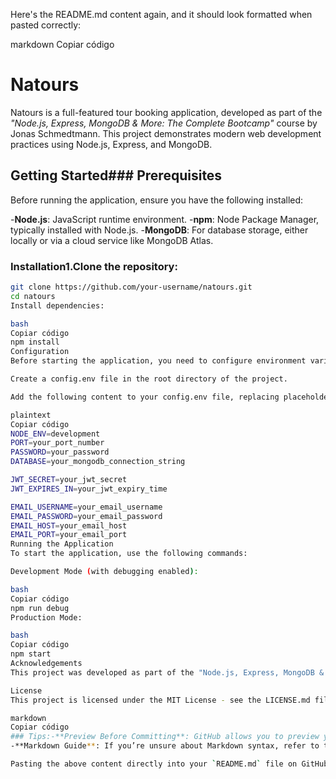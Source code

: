 Here's the README.md content again, and it should look formatted when pasted correctly:

markdown
Copiar código
# Natours

Natours is a full-featured tour booking application, developed as part of the _"Node.js, Express, MongoDB & More: The Complete Bootcamp"_ course by Jonas Schmedtmann. This project demonstrates modern web development practices using Node.js, Express, and MongoDB.

## Getting Started### Prerequisites

Before running the application, ensure you have the following installed:

-**Node.js**: JavaScript runtime environment.
-**npm**: Node Package Manager, typically installed with Node.js.
-**MongoDB**: For database storage, either locally or via a cloud service like MongoDB Atlas.

### Installation1.**Clone the repository**:

   ```bash
   git clone https://github.com/your-username/natours.git
   cd natours
Install dependencies:

bash
Copiar código
npm install
Configuration
Before starting the application, you need to configure environment variables:

Create a config.env file in the root directory of the project.

Add the following content to your config.env file, replacing placeholders with your actual configuration:

plaintext
Copiar código
NODE_ENV=development
PORT=your_port_number
PASSWORD=your_password
DATABASE=your_mongodb_connection_string

JWT_SECRET=your_jwt_secret
JWT_EXPIRES_IN=your_jwt_expiry_time

EMAIL_USERNAME=your_email_username
EMAIL_PASSWORD=your_email_password
EMAIL_HOST=your_email_host
EMAIL_PORT=your_email_port
Running the Application
To start the application, use the following commands:

Development Mode (with debugging enabled):

bash
Copiar código
npm run debug
Production Mode:

bash
Copiar código
npm start
Acknowledgements
This project was developed as part of the "Node.js, Express, MongoDB & More: The Complete Bootcamp" course by Jonas Schmedtmann. Full credit for the course content and project concept goes to him.

License
This project is licensed under the MIT License - see the LICENSE.md file for details.

markdown
Copiar código
### Tips:-**Preview Before Committing**: GitHub allows you to preview your Markdown file before committing changes. Use this to ensure everything looks correct.
-**Markdown Guide**: If you’re unsure about Markdown syntax, refer to the [GitHub Markdown Guide](https://guides.github.com/features/mastering-markdown/) for more information. 

Pasting the above content directly into your `README.md` file on GitHub should maintain the formatt
